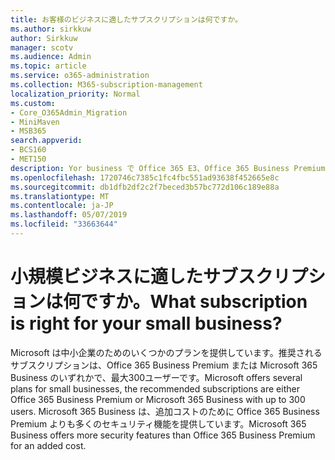 ```yaml
---
title: お客様のビジネスに適したサブスクリプションは何ですか。
ms.author: sirkkuw
author: Sirkkuw
manager: scotv
ms.audience: Admin
ms.topic: article
ms.service: o365-administration
ms.collection: M365-subscription-management
localization_priority: Normal
ms.custom:
- Core_O365Admin_Migration
- MiniMaven
- MSB365
search.appverid:
- BCS160
- MET150
description: Yor business で Office 365 E3、Office 365 Business Premium、または Microsoft 365 Business が適しているかどうかを判断します。
ms.openlocfilehash: 1720746c7385c1fc4fbc551ad93638f452665e8c
ms.sourcegitcommit: db1dfb2df2c2f7beced3b57bc772d106c189e88a
ms.translationtype: MT
ms.contentlocale: ja-JP
ms.lasthandoff: 05/07/2019
ms.locfileid: "33663644"
---
```

# <a name="what-subscription-is-right-for-your-small-business"></a><span data-ttu-id="985e6-103">小規模ビジネスに適したサブスクリプションは何ですか。</span><span class="sxs-lookup"><span data-stu-id="985e6-103">What subscription is right for your small business?</span></span>

<span data-ttu-id="985e6-104">Microsoft は中小企業のためのいくつかのプランを提供しています。推奨されるサブスクリプションは、Office 365 Business Premium または Microsoft 365 Business のいずれかで、最大300ユーザーです。</span><span class="sxs-lookup"><span data-stu-id="985e6-104">Microsoft offers several plans for small businesses, the recommended subscriptions are either Office 365 Business Premium or Microsoft 365 Business with up to 300 users.</span></span> <span data-ttu-id="985e6-105">Microsoft 365 Business は、追加コストのために Office 365 Business Premium よりも多くのセキュリティ機能を提供しています。</span><span class="sxs-lookup"><span data-stu-id="985e6-105">Microsoft 365 Business offers more security features than Office 365 Business Premium for an added cost.</span></span>